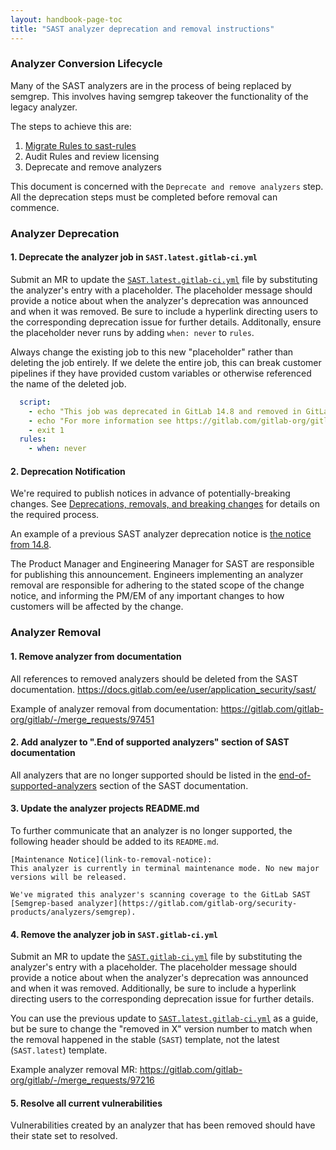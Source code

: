 ```yaml
---
layout: handbook-page-toc
title: "SAST analyzer deprecation and removal instructions"
---
```


### Analyzer Conversion Lifecycle

Many of the SAST analyzers are in the process of being replaced by semgrep. This involves having semgrep takeover the functionality of the legacy analyzer.

The steps to achieve this are:

1. [Migrate Rules to sast-rules](https://gitlab.com/gitlab-org/security-products/sast-rules/-/blob/main/docs/update-rule-process.md)
1. Audit Rules and review licensing
1. Deprecate and remove analyzers

This document is concerned with the `Deprecate and remove analyzers` step. All the deprecation steps must be completed before removal can commence.

### Analyzer Deprecation

#### 1. Deprecate the analyzer job in `SAST.latest.gitlab-ci.yml`

Submit an MR to update the [`SAST.latest.gitlab-ci.yml`](https://gitlab.com/gitlab-org/gitlab/-/blob/master/lib/gitlab/ci/templates/Jobs/SAST.latest.gitlab-ci.yml) file by substituting the analyzer's entry with a placeholder. The placeholder message should provide a notice about when the analyzer's deprecation was announced and when it was removed. Be sure to include a hyperlink directing users to the corresponding deprecation issue for further details. Additonally, ensure the placeholder never runs by adding `when: never` to `rules`.

Always change the existing job to this new "placeholder" rather than deleting the job entirely.
If we delete the entire job, this can break customer pipelines if they have provided custom variables or otherwise referenced the name of the deleted job.

```yaml
  script:
    - echo "This job was deprecated in GitLab 14.8 and removed in GitLab 15.3"
    - echo "For more information see https://gitlab.com/gitlab-org/gitlab/-/issues/352554"
    - exit 1
  rules:
    - when: never
```

#### 2. Deprecation Notification

We're required to publish notices in advance of potentially-breaking changes.
See [Deprecations, removals, and breaking changes](https://docs.gitlab.com/ee/development/deprecation_guidelines/) for details on the required process.

An example of a previous SAST analyzer deprecation notice is [the notice from 14.8](https://docs.gitlab.com/ee/update/deprecations.html#sast-analyzer-consolidation-and-cicd-template-changes).

The Product Manager and Engineering Manager for SAST are responsible for publishing this announcement.
Engineers implementing an analyzer removal are responsible for adhering to the stated scope of the change notice, and informing the PM/EM of any important changes to how customers will be affected by the change.

### Analyzer Removal

#### 1. Remove analyzer from documentation

All references to removed analyzers should be deleted from the SAST documentation. https://docs.gitlab.com/ee/user/application_security/sast/

Example of analyzer removal from documentation: https://gitlab.com/gitlab-org/gitlab/-/merge_requests/97451

#### 2. Add analyzer to ".End of supported analyzers" section of SAST documentation

All analyzers that are no longer supported should be listed in the [end-of-supported-analyzers](https://docs.gitlab.com/ee/user/application_security/sast/#end-of-supported-analyzers) section of the SAST documentation.

#### 3. Update the analyzer projects README.md

To further communicate that an analyzer is no longer supported, the following header should be added to its `README.md`.

```text
[Maintenance Notice](link-to-removal-notice):
This analyzer is currently in terminal maintenance mode. No new major versions will be released.

We've migrated this analyzer's scanning coverage to the GitLab SAST [Semgrep-based analyzer](https://gitlab.com/gitlab-org/security-products/analyzers/semgrep).
```

#### 4. Remove the analyzer job in `SAST.gitlab-ci.yml`

Submit an MR to update the [`SAST.gitlab-ci.yml`](https://gitlab.com/gitlab-org/gitlab/-/blob/master/lib/gitlab/ci/templates/Jobs/SAST.gitlab-ci.yml) file by substituting the analyzer's entry with a placeholder. The placeholder message should provide a notice about when the analyzer's deprecation was announced and when it was removed. Additionally, be sure to include a hyperlink directing users to the corresponding deprecation issue for further details.

You can use the previous update to [`SAST.latest.gitlab-ci.yml`](https://gitlab.com/gitlab-org/gitlab/-/blob/master/lib/gitlab/ci/templates/Jobs/SAST.latest.gitlab-ci.yml) as a guide, but be sure to change the "removed in X" version number to match when the removal happened in the stable (`SAST`) template, not the latest (`SAST.latest`) template.

Example analyzer removal MR: https://gitlab.com/gitlab-org/gitlab/-/merge_requests/97216

#### 5. Resolve all current vulnerabilities

Vulnerabilities created by an analyzer that has been removed should have their state set to resolved.
